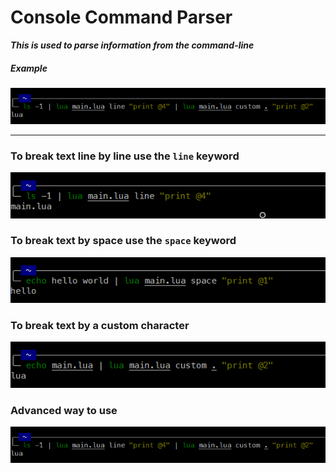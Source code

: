 # Console Command Parser
***This is used to parse information from the command-line***

##### Example
![Image 1](images/adv.png)
<hr>

### To break text line by line use the `line` keyword
![Image 2](images/break-by-line.png)

### To break text by space use the `space` keyword
![Image 3](images/break-by-space.png)

### To break text by a custom character
![Image 4](images/custom-break.png)

### Advanced way to use
![Image 5](images/adv.png)
